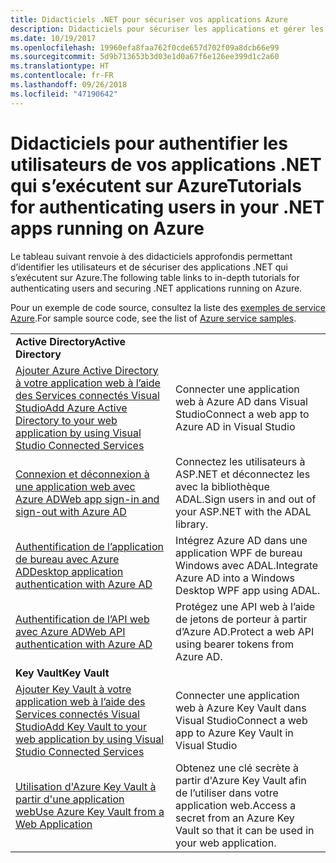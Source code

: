```yaml
---
title: Didacticiels .NET pour sécuriser vos applications Azure
description: Didacticiels pour sécuriser les applications et gérer les identités de vos applications .NET qui s’exécutent sur Azure.
ms.date: 10/19/2017
ms.openlocfilehash: 19960efa8faa762f0cde657d702f09a8dcb66e99
ms.sourcegitcommit: 5d9b713653b3d03e1d0a67f6e126ee399d1c2a60
ms.translationtype: HT
ms.contentlocale: fr-FR
ms.lasthandoff: 09/26/2018
ms.locfileid: "47190642"
---
```

# <a name="tutorials-for-authenticating-users-in-your-net-apps-running-on-azure"></a><span data-ttu-id="feddd-103">Didacticiels pour authentifier les utilisateurs de vos applications .NET qui s’exécutent sur Azure</span><span class="sxs-lookup"><span data-stu-id="feddd-103">Tutorials for authenticating users in your .NET apps running on Azure</span></span>

<span data-ttu-id="feddd-104">Le tableau suivant renvoie à des didacticiels approfondis permettant d’identifier les utilisateurs et de sécuriser des applications .NET qui s’exécutent sur Azure.</span><span class="sxs-lookup"><span data-stu-id="feddd-104">The following table links to in-depth tutorials for authenticating users and securing .NET applications running on Azure.</span></span>

<span data-ttu-id="feddd-105">Pour un exemple de code source, consultez la liste des [exemples de service Azure](https://azure.microsoft.com/resources/samples/?platform=dotnet).</span><span class="sxs-lookup"><span data-stu-id="feddd-105">For sample source code, see the list of [Azure service samples](https://azure.microsoft.com/resources/samples/?platform=dotnet).</span></span>

| | |
|---|---|
|<span data-ttu-id="feddd-106">**Active Directory**</span><span class="sxs-lookup"><span data-stu-id="feddd-106">**Active Directory**</span></span>||
| <span data-ttu-id="feddd-107">[Ajouter Azure Active Directory à votre application web à l’aide des Services connectés Visual Studio][5]</span><span class="sxs-lookup"><span data-stu-id="feddd-107">[Add Azure Active Directory to your web application by using Visual Studio Connected Services][5]</span></span> | <span data-ttu-id="feddd-108">Connecter une application web à Azure AD dans Visual Studio</span><span class="sxs-lookup"><span data-stu-id="feddd-108">Connect a web app to Azure AD in Visual Studio</span></span> |
| <span data-ttu-id="feddd-109">[Connexion et déconnexion à une application web avec Azure AD][1]</span><span class="sxs-lookup"><span data-stu-id="feddd-109">[Web app sign-in and sign-out with Azure AD][1]</span></span> | <span data-ttu-id="feddd-110">Connectez les utilisateurs à ASP.NET et déconnectez les avec la bibliothèque ADAL.</span><span class="sxs-lookup"><span data-stu-id="feddd-110">Sign users in and out of your ASP.NET with the ADAL library.</span></span> |
| <span data-ttu-id="feddd-111">[Authentification de l’application de bureau avec Azure AD][2]</span><span class="sxs-lookup"><span data-stu-id="feddd-111">[Desktop application authentication with Azure AD][2]</span></span>| <span data-ttu-id="feddd-112">Intégrez Azure AD dans une application WPF de bureau Windows avec ADAL.</span><span class="sxs-lookup"><span data-stu-id="feddd-112">Integrate Azure AD into a Windows Desktop WPF app using ADAL.</span></span> | 
| <span data-ttu-id="feddd-113">[Authentification de l’API web avec Azure AD][3]</span><span class="sxs-lookup"><span data-stu-id="feddd-113">[Web API authentication with Azure AD][3]</span></span> | <span data-ttu-id="feddd-114">Protégez une API web à l’aide de jetons de porteur à partir d’Azure AD.</span><span class="sxs-lookup"><span data-stu-id="feddd-114">Protect a web API using bearer tokens from Azure AD.</span></span> |
|<span data-ttu-id="feddd-115">**Key Vault**</span><span class="sxs-lookup"><span data-stu-id="feddd-115">**Key Vault**</span></span>||
| <span data-ttu-id="feddd-116">[Ajouter Key Vault à votre application web à l’aide des Services connectés Visual Studio][6]</span><span class="sxs-lookup"><span data-stu-id="feddd-116">[Add Key Vault to your web application by using Visual Studio Connected Services][6]</span></span> | <span data-ttu-id="feddd-117">Connecter une application web à Azure Key Vault dans Visual Studio</span><span class="sxs-lookup"><span data-stu-id="feddd-117">Connect a web app to Azure Key Vault in Visual Studio</span></span> |
| <span data-ttu-id="feddd-118">[Utilisation d'Azure Key Vault à partir d'une application web][4]</span><span class="sxs-lookup"><span data-stu-id="feddd-118">[Use Azure Key Vault from a Web Application][4]</span></span> | <span data-ttu-id="feddd-119">Obtenez une clé secrète à partir d'Azure Key Vault afin de l’utiliser dans votre application web.</span><span class="sxs-lookup"><span data-stu-id="feddd-119">Access a secret from an Azure Key Vault so that it can be used in your web application.</span></span> | 

[1]: /azure/active-directory/develop/active-directory-devquickstarts-webapp-dotnet
[2]: /azure/active-directory/develop/active-directory-devquickstarts-dotnet
[3]: /azure/active-directory/develop/active-directory-devquickstarts-webapi-dotnet
[4]: /azure/key-vault/key-vault-use-from-web-application
[5]: /azure/active-directory/develop/vs-active-directory-add-connected-service
[6]: /azure/key-vault/vs-key-vault-add-connected-service